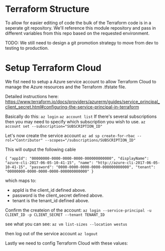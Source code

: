 # Terraform Structure
To allow for easier editing of code the bulk of the Terraform code is in a seperate git repository. We'll reference this module repository and pass in different variables from this repo based on the requested environment.

TODO: We still need to design a git promotion strategy to move from dev to testing to production.

# Setup Terraform Cloud
We fist need to setup a Azure service account to allow Terraform Cloud to manage the Azure resources and the Terraform .tfstate file.

Detailed instructions here:  https://www.terraform.io/docs/providers/azurerm/guides/service_principal_client_secret.html#configuring-the-service-principal-in-terraform

Basically do this:
`az login`
`az account list`
If there's several subscriptions then you may need to specify which subscription you wish to use.
`az account set --subscription="SUBSCRIPTION_ID"`

Let's now create the service account
`az ad sp create-for-rbac --rol="Contributor" --scopes="/subscriptions/SUBSCRIPTION_ID"`

This will output the following cable

`{
  "appId": "00000000-0000-0000-0000-000000000000",
  "displayName": "azure-cli-2017-06-05-10-41-15",
  "name": "http://azure-cli-2017-06-05-10-41-15",
  "password": "0000-0000-0000-0000-000000000000",
  "tenant": "00000000-0000-0000-0000-000000000000"
}`

which maps to:
* appId is the client_id defined above.
* password is the client_secret defined above.
* tenant is the tenant_id defined above.


Confirm the createion of the account:
`az login --service-principal -u CLIENT_ID -p CLIENT_SECRET --tenant TENANT_ID`

see what you can see:
`az vm list-sizes --location westus`

then log out of the service account
`az logout`


Lastly we need to config Terraform Cloud with these values:

